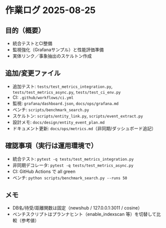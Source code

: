 # 作業ログ 2025-08-25

## 目的（概要）
- 統合テストとCI整備
- 監視強化（Grafanaサンプル）と性能評価準備
- 実体リンク／事象抽出のスケルトン作成

## 追加/変更ファイル
- 追加テスト: `tests/test_metrics_integration.py`, `tests/test_metrics_async.py`, `tests/test_ci_env.py`
- CI: `.github/workflows/ci.yml`
- 監視: `grafana/dashboard.json`, `docs/ops/grafana.md`
- ベンチ: `scripts/benchmark_search.py`
- スケルトン: `scripts/entity_link.py`, `scripts/event_extract.py`
- 設計メモ: `docs/design/entity_event_plan.md`
- ドキュメント更新: `docs/ops/metrics.md`（非同期/ダッシュボード追記）

## 確認事項（実行は運用環境で）
- 統合テスト: `pytest -q tests/test_metrics_integration.py`
- 非同期デコレータ: `pytest -q tests/test_metrics_async.py`
- CI: GitHub Actions で all green
- ベンチ: `python scripts/benchmark_search.py --runs 50`

## メモ
- DB名/待受/距離関数は固定（newshub / 127.0.0.1:3011 / cosine）
- ベンチスクリプトはプランナヒント（enable_indexscan 等）を切替して比較（参考値）

